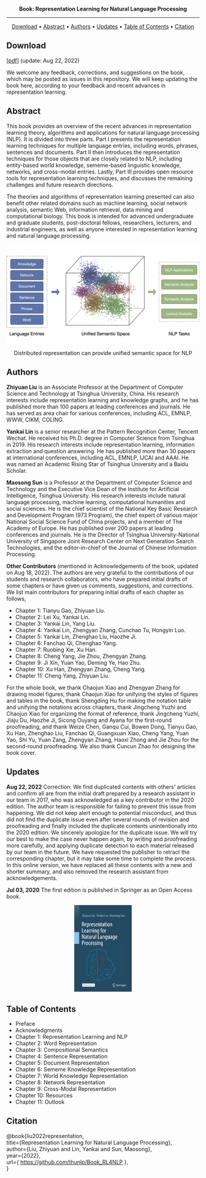<div align="center">

**Book: Representation Learning for Natural Language Processing**

------

<p align="center">
  <a href="#Abstract">Download</a> •
  <a href="#Abstract">Abstract</a> •
  <a href="#Authors">Authors</a> •
  <a href="#Updates">Updates</a> •
  <a href="#Updates">Table of Contents</a> •
  <a href="#Updates">Citation</a>
</p>
</div>



## Download

[<a href="RL4NLP.pdf" target="_blank">pdf</a>] (update: Aug 22, 2022)

We welcome any feedback, corrections, and suggestions on the book, which may be posted as issues in this repository. We will keep updating the book here, according to your feedback and recent advances in representation learning.

## Abstract

This book provides an overview of the recent advances in representation learning theory, algorithms and applications for natural language processing (NLP). It is divided into three parts. Part I presents the representation learning techniques for multiple language entries, including words, phrases, sentences and documents. Part II then introduces the representation techniques for those objects that are closely related to NLP, including entity-based world knowledge, sememe-based linguistic knowledge, networks, and cross-modal entries. Lastly, Part III provides open resource tools for representation learning techniques, and discusses the remaining challenges and future research directions.

The theories and algorithms of representation learning presented can also benefit other related domains such as machine learning, social network analysis, semantic Web, information retrieval, data mining and computational biology. This book is intended for advanced undergraduate and graduate students, post-doctoral fellows, researchers, lecturers, and industrial engineers, as well as anyone interested in representation learning and natural language processing.

<div align="center">

<img src="figure/Representation_Learning.jpeg" width="550px">

Distributed representation can provide unified semantic space for NLP
</div>

## Authors

**Zhiyuan Liu** is an Associate Professor at the Department of Computer Science and Technology at Tsinghua University, China. His research interests include representation learning and knowledge graphs, and he has published more than 100 papers at leading conferences and journals. He has served as area chair for various conferences, including ACL, EMNLP, WWW, CIKM, COLING.

**Yankai Lin** is a senior researcher at the Pattern Recognition Center, Tencent Wechat. He received his Ph.D. degree in Computer Science from Tsinghua in 2019. His research interests include representation learning, information extraction and question answering. He has published more than 30 papers at international conferences, including ACL, EMNLP, IJCAI and AAAI. He was named an Academic Rising Star of Tsinghua University and a Baidu Scholar.

**Maosong Sun** is a Professor at the Department of Computer Science and Technology and the Executive Vice Dean of the Institute for Artificial Intelligence, Tsinghua University. His research interests include natural language processing, machine learning, computational humanities and social sciences. He is the chief scientist of the National Key Basic Research and Development Program (973 Program), the chief expert of various major National Social Science Fund of China projects, and a member of The Academy of Europe. He has published over 200 papers at leading conferences and journals. He is the Director of Tsinghua University-National University of Singapore Joint Research Center on Next Generation Search Technologies, and the editor-in-chief of the Journal of Chinese Information Processing.

**Other Contributors** (mentioned in Acknowledgements of the book, updated on Aug 18, 2022). The authors are very grateful to the contributions of our students and research collaborators, who have prepared initial drafts of some chapters or have given us comments, suggestions, and corrections. We list main contributors for preparing initial drafts of each chapter as follows,

- Chapter 1: Tianyu Gao, Zhiyuan Liu.
- Chapter 2: Lei Xu, Yankai Lin.
- Chapter 3: Yankai Lin, Yang Liu.
- Chapter 4: Yankai Lin, Zhengyan Zhang, Cunchao Tu, Hongyin Luo.
- Chapter 5: Yankai Lin, Zhenghao Liu, Haozhe Ji.
- Chapter 6: Fanchao Qi, Chenghao Yang.
- Chapter 7: Ruobing Xie, Xu Han.
- Chapter 8: Cheng Yang, Jie Zhou, Zhengyan Zhang.
- Chapter 9: Ji Xin, Yuan Yao, Deming Ye, Hao Zhu.
- Chapter 10: Xu Han, Zhengyan Zhang, Cheng Yang.
- Chapter 11: Cheng Yang, Zhiyuan Liu.

For the whole book, we thank Chaojun Xiao and Zhengyan Zhang for drawing model figures, thank Chaojun Xiao for unifying the styles of figures and tables in the book, thank Shengding Hu for making the notation table and unifying the notations across chapters, thank Jingcheng Yuzhi and Chaojun Xiao for organizing the format of reference, thank Jingcheng Yuzhi, Jiaju Du, Haozhe Ji, Sicong Ouyang and Ayana for the first-round proofreading, and thank Weize Chen, Ganqu Cui, Bowen Dong, Tianyu Gao, Xu Han, Zhenghao Liu, Fanchao Qi, Guangxuan Xiao, Cheng Yang, Yuan Yao, Shi Yu, Yuan Zang, Zhengyan Zhang, Haoxi Zhong and Jie Zhou for the second-round proofreading. We also thank Cuncun Zhao for designing the book cover.

## Updates

**Aug 22, 2022** Correction: We find duplicated contents with others' articles and confirm all are from the initial draft prepared by a research assistant in our team in 2017, who was acknowledged as a key contributor in the 2020 edition. The author team is responsible for failing to prevent this issue from happening. We did not keep alert enough to potential misconduct, and thus did not find the duplicate issue even after several rounds of revision and proofreading and finally included the duplicate contents unintentionally into the 2020 edition. We sincerely apologize for the duplicate issue. We will try our best to make the case never happen again, by writing and proofreading more carefully, and applying duplicate detection to each material released by our team in the future. We have requested the publisher to retract the corresponding chapter, but it may take some time to complete the process. In this online version, we have replaced all these contents with a new and shorter summary, and also removed the research assistant from acknowledgements.

**Jul 03, 2020** The first edition is published in Springer as an Open Access book.

<div align="center">
<img src="figure/cover_rl4nlp.jpeg" width="150px">
</div>

## Table of Contents

- Preface
- Acknowledgments
- Chapter 1: Representation Learning and NLP
- Chapter 2: Word Representation
- Chapter 3: Compositional Semantics
- Chapter 4: Sentence Representation
- Chapter 5: Document Representation
- Chapter 6: Sememe Knowledge Representation
- Chapter 7: World Knowledge Representation
- Chapter 8: Network Representation
- Chapter 9: Cross-Modal Representation
- Chapter 10: Resources
- Chapter 11: Outlook

## Citation

@book{liu2022representation, \
  title={Representation Learning for Natural Language Processing}, \
  author={Liu, Zhiyuan and Lin, Yankai and Sun, Maosong},\
  year={2022},\
  url={ https://github.com/thunlp/Book_RL4NLP }, \
}
